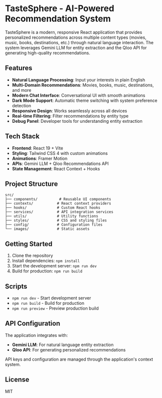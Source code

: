 # TasteSphere - AI-Powered Recommendation System

TasteSphere is a modern, responsive React application that provides personalized recommendations across multiple content types (movies, music, books, destinations, etc.) through natural language interaction. The system leverages Gemini LLM for entity extraction and the Qloo API for generating high-quality recommendations.

## Features

- **Natural Language Processing**: Input your interests in plain English
- **Multi-Domain Recommendations**: Movies, books, music, destinations, and more
- **Modern Chat Interface**: Conversational UI with smooth animations
- **Dark Mode Support**: Automatic theme switching with system preference detection
- **Responsive Design**: Works seamlessly across all devices
- **Real-time Filtering**: Filter recommendations by entity type
- **Debug Panel**: Developer tools for understanding entity extraction

## Tech Stack

- **Frontend**: React 19 + Vite
- **Styling**: Tailwind CSS 4 with custom animations
- **Animations**: Framer Motion
- **APIs**: Gemini LLM + Qloo Recommendations API
- **State Management**: React Context + Hooks

## Project Structure

```
src/
├── components/          # Reusable UI components
├── contexts/           # React context providers
├── hooks/              # Custom React hooks
├── services/           # API integration services
├── utils/              # Utility functions
├── styles/             # CSS and styling files
├── config/             # Configuration files
└── images/             # Static assets
```

## Getting Started

1. Clone the repository
2. Install dependencies: `npm install`
3. Start the development server: `npm run dev`
4. Build for production: `npm run build`

## Scripts

- `npm run dev` - Start development server
- `npm run build` - Build for production
- `npm run preview` - Preview production build

## API Configuration

The application integrates with:
- **Gemini LLM**: For natural language entity extraction
- **Qloo API**: For generating personalized recommendations

API keys and configuration are managed through the application's context system.

## License

MIT